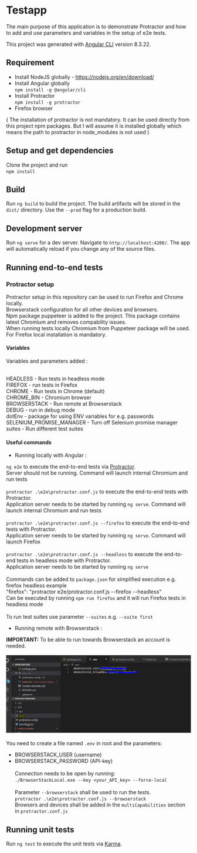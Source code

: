 # Testapp

The main purpose of this application is to demonstrate Protractor and how to add and use parameters and variables in the setup of e2e tests.

This project was generated with [Angular CLI](https://github.com/angular/angular-cli) version 8.3.22.

## Requirement

* Install NodeJS globally - https://nodejs.org/en/download/
* Install Angular globally  
    ```npm install -g @angular/cli```
* Install Protractor  
    ```npm install -g protractor```
* Firefox browser

( The installation of protractor is not mandatory. It can be used directly from this project npm packages. 
But I will assume it is installed globally which means the path to protractor in node_modules is not used )

## Setup and get dependencies

Clone the project and run  
    ```npm install```

## Build

Run `ng build` to build the project. The build artifacts will be stored in the `dist/` directory. Use the `--prod` flag for a production build.

## Development server

Run `ng serve` for a dev server. Navigate to `http://localhost:4200/`. The app will automatically reload if you change any of the source files.

## Running end-to-end tests

### Protractor setup

Protractor setup in this repository can be used to run Firefox and Chrome locally.<br />
Browserstack configuration for all other devices and browsers.<br />
Npm package puppeteer is added to the project. This package contains latest Chromium and removes compability issues.<br />
When running tests locally Chromium from Puppeteer package will be used. <br />
For Firefox local installation is mandatory.

#### Variables
Variables and parameters added : <br /><br />

HEADLESS - Run tests in headless mode<br />
FIREFOX - run tests in Firefox<br />
CHROME - Run tests in Chrome (default)<br />
CHROME_BIN - Chromium browser<br />
BROWSERSTACK - Run remote at Browserstack<br />
DEBUG - run in debug mode<br />
dotEnv - package for using ENV variables for e.g. passwords<br />
SELENIUM_PROMISE_MANAGER - Turn off Selenium promise manager<br />
suites - Run different test suites

#### Useful commands

* Running locally with Angular :

`ng e2e` to execute the end-to-end tests via [Protractor](http://www.protractortest.org/).<br />
Server should not be running. Command will launch internal Chromium and run tests<br /><br />
`protractor .\e2e\protractor.conf.js` to execute the end-to-end tests with Protractor.<br />
Application server needs to be started by running `ng serve`. Command will launch internal Chromium and run tests<br /><br />
`protractor .\e2e\protractor.conf.js --firefox` to execute the end-to-end tests with Protractor.<br />
Application server needs to be started by running `ng serve`. Command will launch Firefox<br /><br />
`protractor .\e2e\protractor.conf.js --headless` to execute the end-to-end tests in headless mode with Protractor.<br />
Application server needs to be started by running `ng serve`<br /><br />
Commands can be added to `package.json` for simplified execution e.g. firefox headless example<br />
"firefox": "protractor e2e/protractor.conf.js --firefox --headless"<br />
Can be executed by running `npm run firefox` and it will run Firefox tests in headless mode<br /><br />
To run test suites use parameter `--suites` e.g. `--suite first`<br />
* Running remote with Browserstack :

__IMPORTANT:__ To be able to run towards Browserstack an account is needed.<br /><br />
![env](pic1.jpg)<br /><br />
You need to create a file named `.env` in root and the parameters: <br />
* BROWSERSTACK_USER (username)
* BROWSERSTACK_PASSWORD (API-key)<br /><br />
Connection needs to be open by running:<br />
`./BrowserStackLocal.exe --key <your_API_key> --force-local` <br /><br />
Parameter `--browserstack` shall be used to run the tests. <br />
`protractor .\e2e\protractor.conf.js --browserstack`<br />
Browsers and devices shall be added in the `multiCapabilities` section in `protractor.conf.js`


## Running unit tests

Run `ng test` to execute the unit tests via [Karma](https://karma-runner.github.io).

